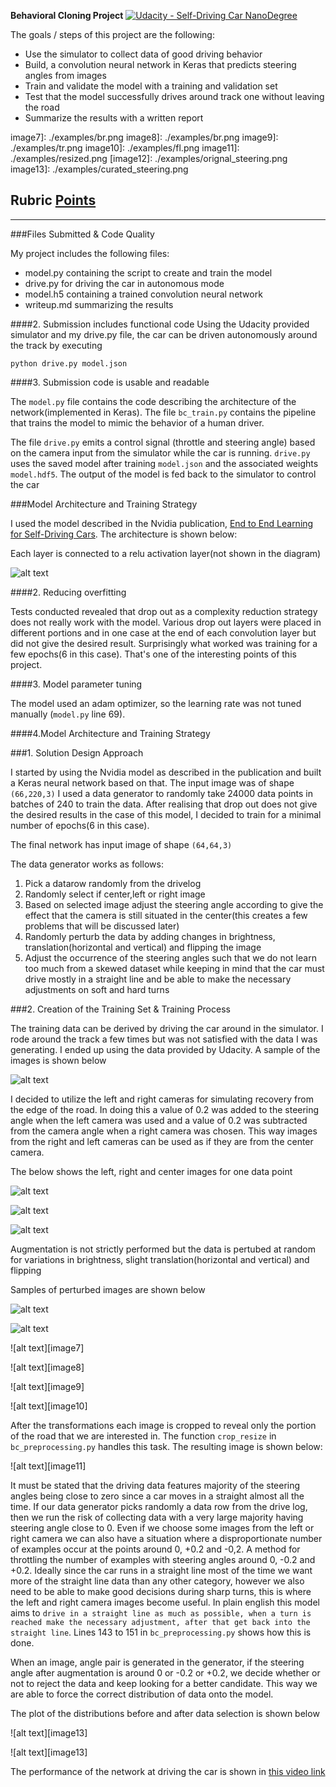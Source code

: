 **Behavioral Cloning Project**
[![Udacity - Self-Driving Car NanoDegree](https://s3.amazonaws.com/udacity-sdc/github/shield-carnd.svg)](http://www.udacity.com/drive)

The goals / steps of this project are the following:
* Use the simulator to collect data of good driving behavior
* Build, a convolution neural network in Keras that predicts steering angles from images
* Train and validate the model with a training and validation set
* Test that the model successfully drives around track one without leaving the road
* Summarize the results with a written report


[//]: # (Image References)

[image1]: ./examples/model.png 
[image2]: ./examples/centre.png
[image3]: ./examples/left.png
[image4]: ./examples/right.png
[image5]: ./examples/aug_orig.png
[image6]: ./examples/br.png
image7]: ./examples/br.png
image8]: ./examples/br.png
image9]: ./examples/tr.png
image10]: ./examples/fl.png
image11]: ./examples/resized.png
[image12]: ./examples/orignal_steering.png
image13]: ./examples/curated_steering.png

## Rubric [Points](https://review.udacity.com/#!/rubrics/432/view)

---
###Files Submitted & Code Quality

My project includes the following files:
* model.py containing the script to create and train the model
* drive.py for driving the car in autonomous mode
* model.h5 containing a trained convolution neural network 
* writeup.md summarizing the results

####2. Submission includes functional code
Using the Udacity provided simulator and my drive.py file, the car can be driven autonomously around the track by executing 
```
python drive.py model.json
```

####3. Submission code is usable and readable

The `model.py` file contains the code describing the architecture of the network(implemented in Keras). The file `bc_train.py` contains the pipeline that trains the model to mimic the behavior of a human driver.

The file `drive.py` emits a control signal (throttle and steering angle) based on the camera input from the simulator while the car is running. `drive.py` uses the saved model after training `model.json` and the associated weights `model.hdf5`. The output of the model is fed back to the simulator to control the car

###Model Architecture and Training Strategy

I used the model described in the Nvidia publication, [End to End Learning for Self-Driving Cars](https://arxiv.org/abs/1604.07316). The architecture is shown below:

Each layer is connected to a relu activation layer(not shown in the diagram)

![alt text][image1]

####2. Reducing overfitting

Tests conducted revealed that drop out as a complexity reduction strategy does not really work with the model. Various drop out layers were placed in different portions and in one case at the end of each convolution layer but did not give the desired result. Surprisingly what worked was training for a few epochs(6 in this case). That's one of the interesting points of this project.

####3. Model parameter tuning

The model used an adam optimizer, so the learning rate was not tuned manually (`model.py` line 69).


####4.Model Architecture and Training Strategy

###1. Solution Design Approach

I started by using the Nvidia model as described in the publication and built a Keras neural network based on that. The input image was of shape `(66,220,3)` I used a data generator to randomly take 24000 data points in batches of 240 to train the data. After realising that drop out does not give the desired results in the case of this model, I decided to train for a minimal number of epochs(6 in this case). 

The final network has input image of shape `(64,64,3)`

The data generator works as follows:
1. Pick a datarow randomly from the drivelog
2. Randomly select if center,left or right image
3. Based on selected image adjust the steering angle according to give the effect that the camera is still situated in the center(this creates a few problems that will be discussed later)
4. Randomly perturb the data by adding changes in brightness, translation(horizontal and vertical) and flipping the image
5. Adjust the occurrence of the steering angles such that we do not learn too much from a skewed dataset while keeping in mind that the car must drive mostly in a straight line and be able to make the necessary adjustments on soft and hard turns


###2. Creation of the Training Set & Training Process

The training data can be derived by driving the car around in the simulator. I rode around the track a few times but was not satisfied with the data I was generating. I ended up using the data provided by Udacity. A sample of the images is shown below

![alt text][image5]

I decided to utilize the left and right cameras for simulating recovery from the edge of the road. In doing this a value of 0.2 was added to the steering angle when the left camera was used and a value of 0.2 was subtracted from the camera angle when a right camera was chosen. This way images from the right and left cameras can be used as if they are from the center camera. 

The below shows the left, right and center images for one data point

![alt text][image2]

![alt text][image3]

![alt text][image4]

Augmentation is not strictly performed but the data is pertubed at random for variations in brightness, slight translation(horizontal and vertical) and flipping

Samples of perturbed images are shown below

![alt text][image5]

![alt text][image6]

![alt text][image7]

![alt text][image8]

![alt text][image9]

![alt text][image10]

After the transformations each image is cropped to reveal only the portion of the road that we are interested in. The function `crop_resize` in `bc_preprocessing.py` handles this task. The resulting image is shown below:

![alt text][image11]

It must be stated that the driving data features majority of the steering angles being close to zero since a car moves in a straight almost all the time. If our data generator picks randomly a data row from the drive log, then we run the risk of collecting data with a very large majority having steering angle close to 0. Even if we choose some images from the left or right camera we can also have a situation where a disproportionate number of examples occur at the points around 0, +0.2 and -0,2. A method for throttling the number of examples with steering angles around 0, -0.2 and +0.2. Ideally since the car runs in a straight line most of the time we want more of the straight line data than any other category, however we also need to be able to make good decisions during sharp turns, this is where the left and right camera images become useful. In plain english this model aims to `drive in a straight line as much as possible, when a turn is reached make the necessary adjustment, after that get back into the straight line`. Lines 143 to 151 in `bc_preprocessing.py` shows how this is done. 

When an image, angle pair is generated in the generator, if the steering angle after augmentation is around 0 or -0.2 or +0.2, we decide whether or not to reject the data and keep looking for a better candidate. This way we are able to force the correct distribution of data onto the model.

The plot of the distributions before and after data selection is shown below

![alt text][image13]

![alt text][image13]


The performance of the network at driving the car is shown in [this video link](https://www.youtube.com/watch?v=LNmAZbp9z3M&t=503s)


